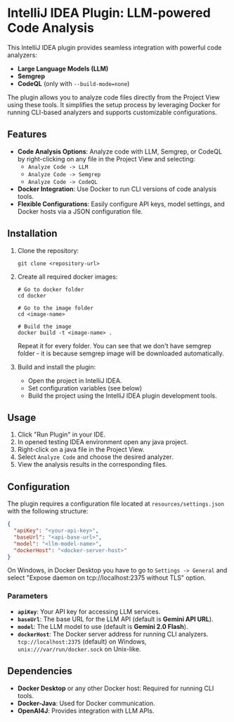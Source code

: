 # IntelliJ IDEA Plugin: LLM-powered Code Analysis

This IntelliJ IDEA plugin provides seamless integration with powerful code analyzers:
- **Large Language Models (LLM)**
- **Semgrep**
- **CodeQL** (only with `--build-mode=none`)

The plugin allows you to analyze code files directly from the Project View using these tools. It simplifies the setup process by leveraging Docker for running CLI-based analyzers and supports customizable configurations.

## Features
- **Code Analysis Options**: Analyze code with LLM, Semgrep, or CodeQL by right-clicking on any file in the Project View and selecting:
  - `Analyze Code -> LLM`
  - `Analyze Code -> Semgrep`
  - `Analyze Code -> CodeQL`
- **Docker Integration**: Use Docker to run CLI versions of code analysis tools.
- **Flexible Configurations**: Easily configure API keys, model settings, and Docker hosts via a JSON configuration file.

## Installation
1. Clone the repository:
   ```
   git clone <repository-url>
   ```
2. Create all required docker images:
   ```
   # Go to docker folder
   cd docker

   # Go to the image folder
   cd <image-name>

   # Build the image
   docker build -t <image-name> .
   ```
   Repeat it for every folder. You can see that we don't have semgrep folder - it is because semgrep image will be downloaded automatically.

3. Build and install the plugin:
   - Open the project in IntelliJ IDEA.
   - Set configuration variables (see below)
   - Build the project using the IntelliJ IDEA plugin development tools.

## Usage
1. Click "Run Plugin" in your IDE.
2. In opened testing IDEA environment open any java project.
3. Right-click on a java file in the Project View.
4. Select `Analyze Code` and choose the desired analyzer.
5. View the analysis results in the corresponding files.

## Configuration
The plugin requires a configuration file located at `resources/settings.json` with the following structure:

```json
{
  "apiKey": "<your-api-key>",
  "baseUrl": "<api-base-url>",
  "model": "<llm-model-name>",
  "dockerHost": "<docker-server-host>"
}
```

On Windows, in Docker Desktop you have to go to `Settings -> General` and select "Expose daemon on tcp://localhost:2375 without TLS" option.

### Parameters
- **`apiKey`**: Your API key for accessing LLM services.
- **`baseUrl`**: The base URL for the LLM API (default is **Gemini API URL**).
- **`model`**: The LLM model to use (default is **Gemini 2.0 Flash**).
- **`dockerHost`**: The Docker server address for running CLI analyzers. `tcp://localhost:2375` (default) on Windows, `unix:///var/run/docker.sock` on Unix-like.

## Dependencies
- **Docker Desktop** or any other Docker host: Required for running CLI tools.
- **Docker-Java**: Used for Docker communication.
- **OpenAI4J**: Provides integration with LLM APIs.
